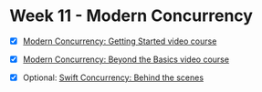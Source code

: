 # Week 11 - Modern Concurrency

- [x]  [Modern Concurrency: Getting Started video course](https://www.kodeco.com/28434449-modern-concurrency-getting-started)
- [x]  [Modern Concurrency: Beyond the Basics video course](https://www.kodeco.com/32059632-modern-concurrency-beyond-the-basics)
- [x]  Optional: [Swift Concurrency: Behind the scenes](https://developer.apple.com/videos/play/wwdc2021/10254) 

